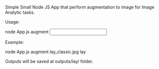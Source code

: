 Simple Small Node JS App that perform augmentation to image for Image Analytic tasks.

Usage:

node App.js augment <input image file> <label>

Example:

node App.js augment lay_classic.jpg lay

Outputs will be saved at outputs/lay/ folder.
